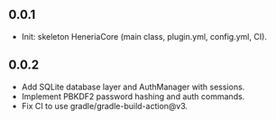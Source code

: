 ## 0.0.1
- Init: skeleton HeneriaCore (main class, plugin.yml, config.yml, CI).

## 0.0.2
- Add SQLite database layer and AuthManager with sessions.
- Implement PBKDF2 password hashing and auth commands.
- Fix CI to use gradle/gradle-build-action@v3.
